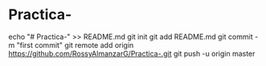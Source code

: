 # Practica-
echo "# Practica-" >> README.md
git init
git add README.md
git commit -m "first commit"
git remote add origin https://github.com/RossyAlmanzarG/Practica-.git
git push -u origin master
